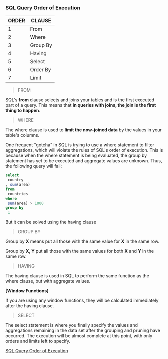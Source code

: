 ### SQL Query Order of Execution  


ORDER | CLAUSE
------------ | -------------
1 | From
2 | Where
3 | Group By
4 | Having
5 | Select
6 | Order By
7 | Limit  



> FROM  

SQL's __from__ clause selects and joins your tables and is the first executed part of a query. 
This means that __in queries with joins, the join is the first thing to happen__.   

> WHERE  

The where clause is used to __limit the now-joined data__ by the values in your table's columns.  

One frequent "gotcha" in SQL is trying to use a where statement to filter aggregations, which will violate the rules of SQL's order of execution. This is because when the where statement is being evaluated, the group by statement has yet to be executed and aggregate values are unknown. Thus, the following query will fail:

```sql
select
 country
, sum(area)
from
 countries
where
 sum(area) > 1000
group by
 1
```  

But it can be solved using the having clause  

> GROUP BY  

Group by __X__ means put all those with the same value for __X__ in the same row.  

Group by __X, Y__ put all those with the same values for both __X__ and __Y__ in the same row.  

> HAVING  

The having clause is used in SQL to perform the same function as the where clause, but with aggregate values.  

__[Window Functions]__  

If you are using any window functions, they will be calculated immediately after the having clause.   

> SELECT  

The select statement is where you finally specify the values and aggregations remaining in the data set after the grouping and pruning have occurred. The execution will be almost complete at this point, with only orders and limits left to specify.  


[SQL Query Order of Execution](https://www.periscopedata.com/blog/sql-query-order-of-operations)
